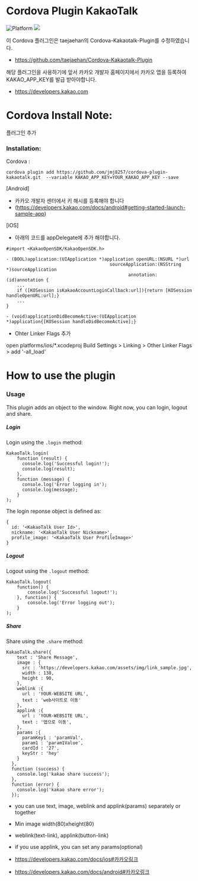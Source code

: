 Cordova Plugin KakaoTalk
========================
![Platform](https://img.shields.io/badge/platform-android%20%7C%20ios-lightgrey)
![](https://img.shields.io/badge/kakao-v2.x-orange)

이 Cordova 플러그인은 taejaehan의 Cordova-Kakaotalk-Plugin를 수정하였습니다.

- https://github.com/taejaehan/Cordova-Kakaotalk-Plugin

해당 플러그인을 사용하기에 앞서 카카오 개발자 홈페이지에서 카카오 앱을 등록하여 KAKAO_APP_KEY를 발급 받아야합니다.

- https://developers.kakao.com

Cordova Install Note:
========================

플러그인 추가

### Installation:

Cordova :
````
cordova plugin add https://github.com/jmj8257/cordova-plugin-kakaotalk.git  --variable KAKAO_APP_KEY=YOUR_KAKAO_APP_KEY --save
````

[Android]
* 카카오 개발자 센터에서 키 해시를 등록해야 합니다 
* (https://developers.kakao.com/docs/android#getting-started-launch-sample-app)

[iOS]
* 아래의 코드를 appDelegate에 추가 해야합니다.

```
#import <KakaoOpenSDK/KakaoOpenSDK.h>

- (BOOL)application:(UIApplication *)application openURL:(NSURL *)url
                                       sourceApplication:(NSString *)sourceApplication
                                              annotation:(id)annotation {
    ...
    if ([KOSession isKakaoAccountLoginCallback:url]){return [KOSession handleOpenURL:url];}
    ...
}

- (void)applicationDidBecomeActive:(UIApplication *)application{[KOSession handleDidBecomeActive];}
```

* Ohter Linker Flags 추가

open platforms/ios/*.xcodeproj
        Build Settings > Linking > Other Linker Flags > add '-all_load'

How to use the plugin
========================

### Usage

This plugin adds an object to the window. Right now, you can login, logout and share.

##### Login

Login using the `.login` method:
```
KakaoTalk.login(
    function (result) {
      console.log('Successful login!');
      console.log(result);
    },
    function (message) {
      console.log('Error logging in');
      console.log(message);
    }
);
```

The login reponse object is defined as:
```
{
  id: '<KakaoTalk User Id>',
  nickname: '<KakaoTalk User Nickname>',
  profile_image: '<KakaoTalk User ProfileImage>'
}
```

##### Logout

Logout using the `.logout` method:
```
KakaoTalk.logout(
	function() {
		console.log('Successful logout!');
	}, function() {
		console.log('Error logging out');
	}
);
```

##### Share

Share using the `.share` method:
```
KakaoTalk.share({
    text : 'Share Message',
    image : {
      src : 'https://developers.kakao.com/assets/img/link_sample.jpg',
      width : 138, 
      height : 90,
    },
    weblink :{
      url : 'YOUR-WEBSITE URL',
      text : 'web사이트로 이동'
    },
    applink :{
      url : 'YOUR-WEBSITE URL', 
      text : '앱으로 이동',
    },
    params :{
      paramKey1 : 'paramVal',
      param1 : 'param1Value',
      cardId : '27',
      keyStr : 'hey'
    }
  },
  function (success) {
    console.log('kakao share success');
  },
  function (error) {
    console.log('kakao share error');
  });
```

- you can use text, image, weblink and applink(params) separately or together
- Min image width(80)xheight(80)
- weblink(text-link), applink(button-link)
- if you use applink, you can set any params(optional)

- https://developers.kakao.com/docs/ios#카카오링크
- https://developers.kakao.com/docs/android#카카오링크
